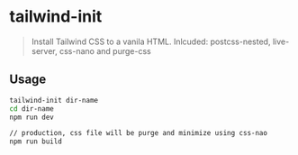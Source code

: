 # tailwind-init

> Install Tailwind CSS to a vanila HTML. Inlcuded: postcss-nested, live-server, css-nano and purge-css

## Usage

```bash
tailwind-init dir-name
cd dir-name
npm run dev

// production, css file will be purge and minimize using css-nao
npm run build
```
